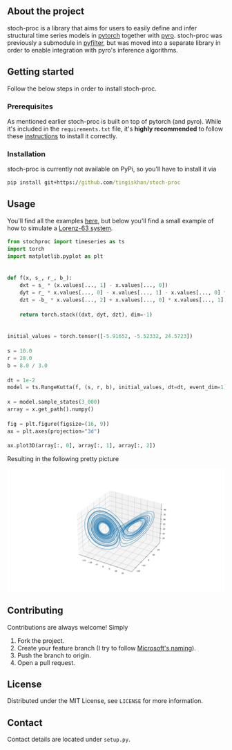 ## About the project

stoch-proc is a library that aims for users to easily define and infer structural time series models in 
[pytorch](https://pytorch.org/) together with [pyro](http://pyro.ai/). stoch-proc was previously a submodule in 
[pyfilter](https://github.com/tingiskhan/pyfilter), but was moved into a separate library in order to enable integration
with pyro's inference algorithms.

## Getting started

Follow the below steps in order to install stoch-proc.

### Prerequisites
As mentioned earlier stoch-proc is built on top of pytorch (and pyro). While it's included in the `requirements.txt` 
file, it's **highly recommended** to follow these [instructions](https://pytorch.org/get-started/locally/) to install it 
correctly.

### Installation

stoch-proc is currently not available on PyPi, so you'll have to install it via
```cmd
pip install git+https://github.com/tingiskhan/stoch-proc
```

## Usage

You'll find all the examples [here](./examples), but below you'll find a small example of how to simulate a 
[Lorenz-63 system](https://en.wikipedia.org/wiki/Lorenz_system).

```python
from stochproc import timeseries as ts
import torch
import matplotlib.pyplot as plt


def f(x, s_, r_, b_):
    dxt = s_ * (x.values[..., 1] - x.values[..., 0])
    dyt = r_ * x.values[..., 0] - x.values[..., 1] - x.values[..., 0] * x.values[..., 2]
    dzt = -b_ * x.values[..., 2] + x.values[..., 0] * x.values[..., 1]

    return torch.stack((dxt, dyt, dzt), dim=-1)


initial_values = torch.tensor([-5.91652, -5.52332, 24.5723])

s = 10.0
r = 28.0
b = 8.0 / 3.0

dt = 1e-2
model = ts.RungeKutta(f, (s, r, b), initial_values, dt=dt, event_dim=1)

x = model.sample_states(3_000)
array = x.get_path().numpy()

fig = plt.figure(figsize=(16, 9))
ax = plt.axes(projection="3d")

ax.plot3D(array[:, 0], array[:, 1], array[:, 2])
```

Resulting in the following pretty picture

![alt text](./static/lorenz.jpg?raw=true)


## Contributing

Contributions are always welcome! Simply
1. Fork the project.
2. Create your feature branch (I try to follow [Microsoft's naming](https://docs.microsoft.com/en-us/azure/devops/repos/git/git-branching-guidance?view=azure-devops)).
3. Push the branch to origin.
4. Open a pull request.

## License
Distributed under the MIT License, see `LICENSE` for more information.

## Contact
Contact details are located under `setup.py`.